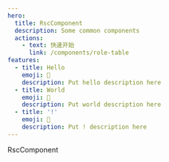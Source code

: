 ```yaml
---
hero:
  title: RscComponent
  description: Some common components
  actions:
    - text: 快速开始
      link: /components/role-table
features:
  - title: Hello
    emoji: 💎
    description: Put hello description here
  - title: World
    emoji: 🌈
    description: Put world description here
  - title: '!'
    emoji: 🚀
    description: Put ! description here
---
```


RscComponent
